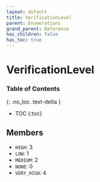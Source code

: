 ```yaml
---
layout: default
title: VerificationLevel
parent: Enumerations
grand_parent: Reference
has_children: false
has_toc: true
---
```


# VerificationLevel
### Table of Contents
{: .no_toc .text-delta }

- TOC
{:toc}
## Members
- `HIGH`: 3
- `LOW`: 1
- `MEDIUM`: 2
- `NONE`: 0
- `VERY_HIGH`: 4
